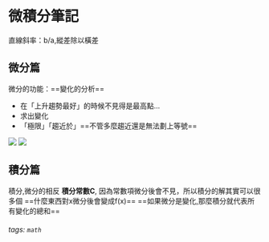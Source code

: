 # 微積分筆記
直線斜率：b/a,縱差除以橫差

## 微分篇
微分的功能：==變化的分析==
- 在「上升趨勢最好」的時候不見得是最高點...
- 求出變化
- 「極限」「趨近於」==不管多麼趨近還是無法劃上等號==

![](https://hackmd.io/_uploads/ryOZ5_OSc.jpg)
![](https://hackmd.io/_uploads/rJdWqOdHc.jpg)

## 積分篇
積分,微分的相反
**積分常數C**, 因為常數項微分後會不見，所以積分的解其實可以很多個
==什麼東西對x微分後會變成f(x)==
==如果微分是變化,那麼積分就代表所有變化的總和==

###### tags: `math`